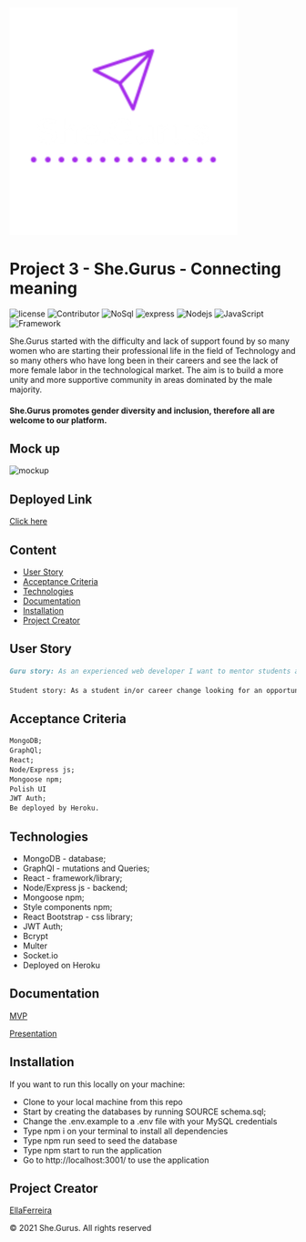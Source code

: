 ![Title](./public/img/white.logo.svg) 
# Project 3 - She.Gurus - Connecting meaning

![license](https://img.shields.io/github/license/EllaFerreira/She_Gurus)
![Contributor](https://img.shields.io/badge/Contributors-1-purple.svg)
![NoSql](https://img.shields.io/badge/npm-NoSql-red.svg)
![express](https://img.shields.io/badge/npm-expressJs-red.svg)
![Nodejs](https://img.shields.io/badge/AppWith-NodeJS-red.svg)
![JavaScript](https://img.shields.io/badge/AppWith-ExpressJS-green.svg)
![Framework](https://img.shields.io/badge/Framework-Bootstrap-purple.svg)

She.Gurus started with the difficulty and lack of support found by so many women who are starting their professional life in the field of Technology and so many others who have long been in their careers and see the lack of more female labor in the technological market.
The aim is to build a more unity and more supportive community in areas dominated by the male majority.

#### She.Gurus promotes gender diversity and inclusion, therefore all are welcome to our platform.

## Mock up

![mockup]()

## Deployed Link

[Click here]()

## Content

- [User Story](#user-story)
- [Acceptance Criteria](#acceptance-criteria)
- [Technologies](#technologies)
- [Documentation](#documentation)
- [Installation](#installation)
- [Project Creator](#project-creator)

## User Story

```md
Guru story: As an experienced web developer I want to mentor students at the beginning of their careers, be it with summaries, a language, projects or interviews, connecting me with new faces and thus updating myself in practice.

Student story: As a student in/or career change looking for an opportunity to be mentored by another woman with whom I can connect professionally and support together.
```

## Acceptance Criteria

```md
MongoDB;
GraphQl;
React;
Node/Express js;
Mongoose npm;
Polish UI
JWT Auth;
Be deployed by Heroku.
```

## Technologies

- MongoDB - database;
- GraphQl - mutations and Queries;
- React - framework/library;
- Node/Express js - backend;
- Mongoose npm;
- Style components npm;
- React Bootstrap - css library;
- JWT Auth;
- Bcrypt
- Multer
- Socket.io
- Deployed on Heroku

## Documentation

[MVP](https://docs.google.com/document/d/1lQffmTgMzWKpQ5IrLtKPaSo3AmkE1935k2FWCna9J78/edit?usp=sharing)

[Presentation](https://drive.google.com/file/d/14WqlfD89Uc1whX98GehZGKeDfvFcwk0r/view?usp=sharing)

## Installation

If you want to run this locally on your machine:

- Clone to your local machine from this repo
- Start by creating the databases by running SOURCE schema.sql;
- Change the .env.example to a .env file with your MySQL credentials
- Type npm i on your terminal to install all dependencies
- Type npm run seed to seed the database
- Type npm start to run the application
- Go to http://localhost:3001/ to use the application

## Project Creator

[EllaFerreira](https://github.com/EllaFerreira)

© 2021 She.Gurus. All rights reserved
